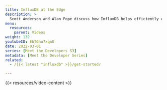 ```yaml
---
title: InfluxDB at the Edge
description: >
  Scott Anderson and Alan Pope discuss how InfluxDB helps efficiently collect, store and analyze vast amounts of data commonly associated with IoT and edge devices.
menu:
  resources:
    parent: Videos
weight: 132
youtubeID: EbTGnu7xqnU
date: 2022-03-01
series: [Meet the Developers S3]
metadata: [Meet the Developer Series]
related: 
  - /{{< latest "influxdb" >}}/get-started/

---
```


{{< resources/video-content >}}
